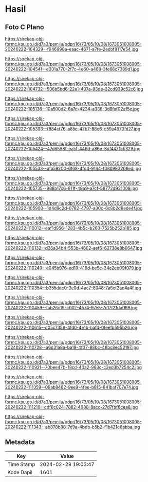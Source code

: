 # Hasil

## Foto C Plano

https://sirekap-obj-formc.kpu.go.id/d7a3/pemilu/pdpr/16/73/05/10/08/1673051008005-20240222-104329--f946698a-eaac-4671-a7fe-2edbf8117e54.jpg

https://sirekap-obj-formc.kpu.go.id/d7a3/pemilu/pdpr/16/73/05/10/08/1673051008005-20240222-104541--e301a770-2f7c-4e60-a468-3fe68c7389d1.jpg

https://sirekap-obj-formc.kpu.go.id/d7a3/pemilu/pdpr/16/73/05/10/08/1673051008005-20240222-104732--506b5bd6-22e1-407a-93de-32cd939c52c6.jpg

https://sirekap-obj-formc.kpu.go.id/d7a3/pemilu/pdpr/16/73/05/10/08/1673051008005-20240222-105136--10a500d2-6a7c-4234-a338-3d8fef02af5e.jpg

https://sirekap-obj-formc.kpu.go.id/d7a3/pemilu/pdpr/16/73/05/10/08/1673051008005-20240222-105303--f684cf76-a85e-47b7-88c6-c59a4973fd27.jpg

https://sirekap-obj-formc.kpu.go.id/d7a3/pemilu/pdpr/16/73/05/10/08/1673051008005-20240222-105424--47d6598f-ea5f-446d-a86e-8df447f5b329.jpg

https://sirekap-obj-formc.kpu.go.id/d7a3/pemilu/pdpr/16/73/05/10/08/1673051008005-20240222-105533--afa59200-6f68-4fd4-9164-f080983208ed.jpg

https://sirekap-obj-formc.kpu.go.id/d7a3/pemilu/pdpr/16/73/05/10/08/1673051008005-20240222-105735--988b17c6-911f-48a9-a7cf-58772d921009.jpg

https://sirekap-obj-formc.kpu.go.id/d7a3/pemilu/pdpr/16/73/05/10/08/1673051008005-20240222-105903--1d4d6c2d-0782-4797-a30c-6c8b2d8ede4f.jpg

https://sirekap-obj-formc.kpu.go.id/d7a3/pemilu/pdpr/16/73/05/10/08/1673051008005-20240222-110012--eaf1d956-1283-4b5c-b260-7525b252b185.jpg

https://sirekap-obj-formc.kpu.go.id/d7a3/pemilu/pdpr/16/73/05/10/08/1673051008005-20240222-110132--d36a34b4-553b-4802-aef6-63738e8b0647.jpg

https://sirekap-obj-formc.kpu.go.id/d7a3/pemilu/pdpr/16/73/05/10/08/1673051008005-20240222-110240--e045b976-ed10-416d-be5c-34e2eb09f079.jpg

https://sirekap-obj-formc.kpu.go.id/d7a3/pemilu/pdpr/16/73/05/10/08/1673051008005-20240222-110354--b355ddc0-3e0d-4ac7-8048-7a6ef2ae4a4f.jpg

https://sirekap-obj-formc.kpu.go.id/d7a3/pemilu/pdpr/16/73/05/10/08/1673051008005-20240222-110459--fab26c19-c002-4574-97e5-7c17f21da099.jpg

https://sirekap-obj-formc.kpu.go.id/d7a3/pemilu/pdpr/16/73/05/10/08/1673051008005-20240222-110615--c05c7359-4fd0-4e1b-baf4-0feefb595b26.jpg

https://sirekap-obj-formc.kpu.go.id/d7a3/pemilu/pdpr/16/73/05/10/08/1673051008005-20240222-110728--a6d31a8a-ba19-4f37-88bc-48bc8ec52197.jpg

https://sirekap-obj-formc.kpu.go.id/d7a3/pemilu/pdpr/16/73/05/10/08/1673051008005-20240222-110921--70bee47b-18cd-40a2-963c-c3ed3b7254c2.jpg

https://sirekap-obj-formc.kpu.go.id/d7a3/pemilu/pdpr/16/73/05/10/08/1673051008005-20240222-111059--09ab8462-9ee9-4fee-b815-841baf707e74.jpg

https://sirekap-obj-formc.kpu.go.id/d7a3/pemilu/pdpr/16/73/05/10/08/1673051008005-20240222-111216--cdf8c024-7882-4688-8acc-27d7fbf8cea8.jpg

https://sirekap-obj-formc.kpu.go.id/d7a3/pemilu/pdpr/16/73/05/10/08/1673051008005-20240222-111343--ab878b88-7d9a-4bdb-b5b2-f1b421e6abba.jpg


## Metadata

| Key        | Value               |
| ---------- | ------------------- |
| Time Stamp | 2024-02-29 19:03:47 |
| Kode Dapil | 1601                |



